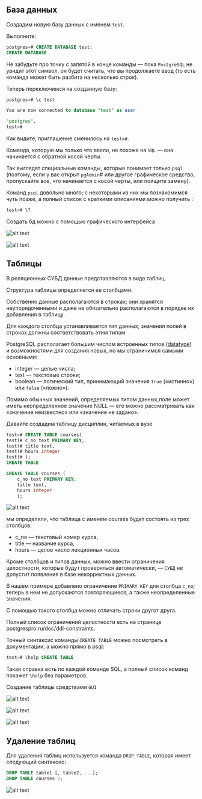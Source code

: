 ## База данных

Создадим новую базу данных с именем `test`.

Выполните:

```sql
postgres=# CREATE DATABASE test;
CREATE DATABASE
```

Не забудьте про точку с запятой в конце команды — пока `PostgreSQL` не увидит этот символ, он будет считать, что вы
продолжаете ввод (то есть команда может быть разбита на несколько строк).

Теперь переключимся на созданную базу:

```sql
postgres=# \c test
```

```sql
You are now connected to database "test" as user

"postgres".
test=#
```

Как видите, приглашение сменилось на `test=#`.


Команда, которую мы только что ввели, не похожа на `SQL` — она начинается с обратной косой черты. 

Так выглядят специальные команды, которые понимает только `psql` (поэтому, если у вас открыт `pgAdmin`# или другое графическое
средство, пропускайте все, что начинается с косой черты, или поищите замену).


Команд `psql` довольно много; с некоторыми из них мы познакомимся чуть позже, а полный список с краткими описаниями можно получить :

```sql
test=# \?
```

Создать бд можно с помощью графического интерфейса

![alt text](image.png)

![alt text](image-1.png)


## Таблицы
В реляционных СУБД данные представляются в виде таблиц. 

Структура таблицы определяется ее столбцами. 

Собственно данные располагаются в строках; они хранятся неупорядоченными и даже не обязательно располагаются в порядке их добавления в таблицу.

Для каждого столбца устанавливается тип данных; значения полей в строках должны соответствовать этим типам.

PostgreSQL располагает большим числом встроенных типов ([datatype](https://postgrespro.ru/docs/postgrespro/16/datatype)) и возможностями для создания новых, но мы ограничимся самыми основными:

* integer — целые числа;
* text — текстовые строки;
* boolean — логический тип, принимающий значения `true` («истинно») или `false` («ложно»).

Помимо обычных значений, определяемых типом данных,поле может иметь неопределенное значение NULL — его можно рассматривать как «значение неизвестно» или «значение не задано».


Давайте создадим таблицу дисциплин, читаемых в вузе

```sql
test=# CREATE TABLE courses(
test(# c_no text PRIMARY KEY,
test(# title text,
test(# hours integer
test(# );
CREATE TABLE
```


```sql
CREATE TABLE courses (
	c_no text PRIMARY KEY,
	title text,
	hours integer
	);

```


![alt text](image-2.png)



мы определили, что таблица с именем courses будет состоять из трех столбцов: 

* c_no — текстовый номер курса, 
* title — название курса, 
* hours — целое число лекционных часов.


Кроме столбцов и типов данных, можно ввести ограничения целостности, которые будут проверяться автоматически, — `СУБД` не допустит появления в базе некорректных данных. 

В нашем примере добавлено ограничение `PRIMARY KEY` для столбца `c_no`; теперь в нем не допускаются повторяющиеся, а также неопределенные значения.

С помощью такого столбца можно отличать строки другот друга. 

Полный список ограничений целостности есть на странице postgrespro.ru/doc/ddl-constraints.

Точный синтаксис команды `CREATE TABLE` можно посмотреть в документации, а можно прямо в psql:

```sql
test=# \help CREATE TABLE
```

Такая справка есть по каждой команде SQL, а полный список команд покажет `\help` без параметров.

Создание таблицы средствами `GUI`

![alt text](image-3.png)


![alt text](image-4.png)


![alt text](image-5.png)


## Удаление таблиц

Для удаления таблиц используется команда `DROP TABLE`, которая имеет следующий синтаксис:

```sql
DROP TABLE table1 [, table2, ...];
DROP TABLE courses-2;
```


![alt text](image-7.png)